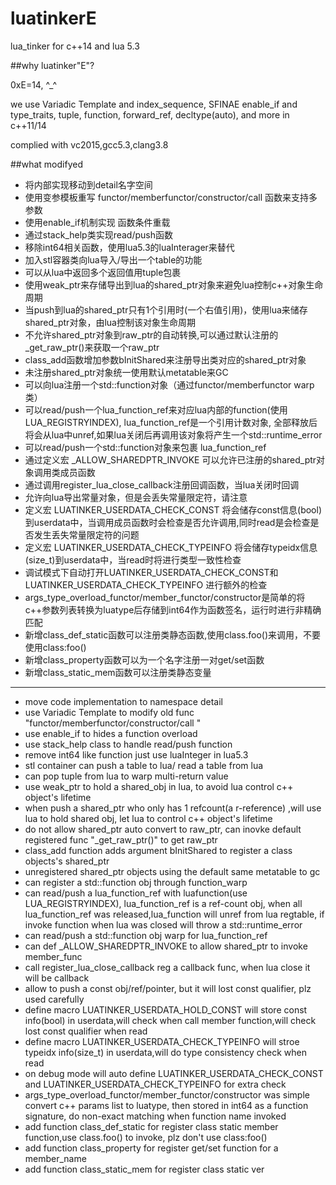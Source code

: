 # luatinkerE
lua_tinker for c++14 and lua 5.3

##why luatinker"E"?

0xE=14, ^_^


we use Variadic Template and index_sequence, SFINAE enable_if and type_traits, tuple, function, forward_ref, decltype(auto), and more in c++11/14


complied with vc2015,gcc5.3,clang3.8


##what modifyed

* 将内部实现移动到detail名字空间
* 使用变参模板重写 functor/memberfunctor/constructor/call 函数来支持多参数  
* 使用enable_if机制实现 函数条件重载  
* 通过stack_help类实现read/push函数  
* 移除int64相关函数，使用lua5.3的luaInterager来替代  
* 加入stl容器类向lua导入/导出一个table的功能  
* 可以从lua中返回多个返回值用tuple包裹  
* 使用weak_ptr来存储导出到lua的shared_ptr对象来避免lua控制c++对象生命周期  
* 当push到lua的shared_ptr只有1个引用时(一个右值引用)，使用lua来储存shared_ptr对象，由lua控制该对象生命周期
* 不允许shared_ptr对象到raw_ptr的自动转换,可以通过默认注册的_get_raw_ptr()来获取一个raw_ptr  
* class_add函数增加参数bInitShared来注册导出类对应的shared_ptr对象  
* 未注册shared_ptr对象统一使用默认metatable来GC  
* 可以向lua注册一个std::function对象（通过functor/memberfunctor warp类）  
* 可以read/push一个lua_function_ref<RVal>来对应lua内部的function(使用LUA_REGISTRYINDEX), lua_function_ref是一个引用计数对象, 全部释放后将会从lua中unref,如果lua关闭后再调用该对象将产生一个std::runtime_error  
* 可以read/push一个std::function对象来包裹 lua_function_ref<RVal>    
* 通过定义宏 _ALLOW_SHAREDPTR_INVOKE 可以允许已注册的shared_ptr对象调用类成员函数    
* 通过调用register_lua_close_callback注册回调函数，当lua关闭时回调  
* 允许向lua导出常量对象，但是会丢失常量限定符，请注意 
* 定义宏 LUATINKER_USERDATA_CHECK_CONST 将会储存const信息(bool)到userdata中，当调用成员函数时会检查是否允许调用,同时read是会检查是否发生丢失常量限定符的问题  
* 定义宏 LUATINKER_USERDATA_CHECK_TYPEINFO 将会储存typeidx信息(size_t)到userdata中，当read时将进行类型一致性检查  
* 调试模式下自动打开LUATINKER_USERDATA_CHECK_CONST和LUATINKER_USERDATA_CHECK_TYPEINFO 进行额外的检查  
* args_type_overload_functor/member_functor/constructor是简单的将c++参数列表转换为luatype后存储到int64作为函数签名，运行时进行非精确匹配  
* 新增class_def_static函数可以注册类静态函数,使用class.foo()来调用，不要使用class:foo() 
* 新增class_property函数可以为一个名字注册一对get/set函数  
* 新增class_static_mem函数可以注册类静态变量  

***

* move code implementation to namespace detail
* use Variadic Template to modify old func "functor/memberfunctor/constructor/call "    
* use enable_if to hides a function overload  
* use stack_help class to handle read/push function  
* remove int64 like function just use luaInteger in lua5.3  
* stl container can push a table to lua/ read a table from lua  
* can pop tuple from lua to warp multi-return value  
* use weak_ptr to hold a shared_obj in lua, to avoid lua control c++ object's lifetime  
* when push a shared_ptr who only has 1 refcount(a r-reference) ,will use lua to hold shared obj, let lua to control c++ object's lifetime  
* do not allow shared_ptr auto convert to raw_ptr, can inovke default registered func "_get_raw_ptr()" to get raw_ptr  
* class_add function adds argument bInitShared to register a class objects's shared_ptr  
* unregistered shared_ptr objects using the default same metatable to gc  
* can register a std::function obj through function_warp  
* can read/push a lua_function_ref<RVal> with luafunction(use LUA_REGISTRYINDEX), lua_function_ref is a ref-count obj, when all lua_function_ref was released,lua_function will unref from lua regtable, if invoke function when lua was closed will throw a std::runtime_error  
* can read/push a std::function obj warp for lua_function_ref<RVal>      
* can def _ALLOW_SHAREDPTR_INVOKE to allow shared_ptr to invoke member_func   
* call register_lua_close_callback reg a callback func, when lua close it will be callback  
* allow to push a const obj/ref/pointer, but it will lost const qualifier, plz used carefully 
* define macro LUATINKER_USERDATA_HOLD_CONST will store const info(bool) in userdata,will check when call member function,will check lost const qualifier when read   
* define macro LUATINKER_USERDATA_CHECK_TYPEINFO will stroe typeidx info(size_t) in userdata,will do type consistency check when read  
* on debug mode will auto define LUATINKER_USERDATA_CHECK_CONST and LUATINKER_USERDATA_CHECK_TYPEINFO for extra check  
* args_type_overload_functor/member_functor/constructor was simple convert c++ params list to luatype, then stored in int64 as a function signature, do non-exact matching when function name invoked  
* add function class_def_static for register class static member function,use class.foo() to invoke, plz don't use class:foo()  
* add function class_property for register get/set function for a member_name  
* add function class_static_mem for register class static ver  

